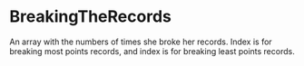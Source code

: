 # BreakingTheRecords
An array with the numbers of times she broke her records. Index  is for breaking most points records, and index  is for breaking least points records.
